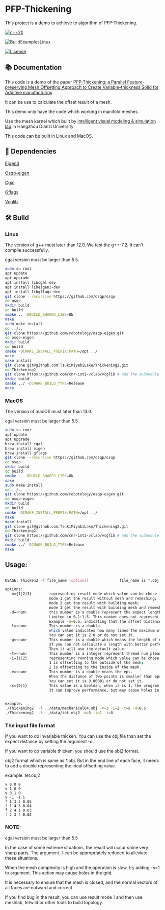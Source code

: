 # PFP-Thickening

This project is a demo to achieve to algorithm of PFP-Thickening.

[//]: # (|  General  | [![c++14]&#40;https://img.shields.io/badge/standard-C++14-blue.svg?style=flat&logo=c%2B%2B&#41;]&#40;https://isocpp.org&#41; [![License]&#40;https://img.shields.io/badge/License-BSD_3--Clause-orange.svg&#41;]&#40;https://github.com/robotology/osqp-eigen/blob/master/LICENSE&#41; |)

[//]: # (| :-------: | :----------------------------------------------------------: |)

[//]: # (| **CI/CD** | [![Codacy Badge]&#40;https://app.codacy.com/project/badge/Grade/a18710c10f1c4df19bc2759fd50e9cf5&#41;]&#40;https://www.codacy.com/gh/robotology/osqp-eigen/dashboard?utm_source=github.com&amp;utm_medium=referral&amp;utm_content=robotology/osqp-eigen&amp;utm_campaign=Badge_Grade&#41; [![CI]&#40;https://github.com/robotology/osqp-eigen/workflows/C++%20CI%20Workflow/badge.svg&#41;]&#40;https://github.com/robotology/osqp-eigen/workflows/C++%20CI%20Workflow/badge.svg&#41; [![Azure]&#40;https://dev.azure.com/conda-forge/feedstock-builds/_apis/build/status/osqp-eigen-feedstock?branchName=master&#41;]&#40;https://dev.azure.com/conda-forge/feedstock-builds/_build/results?buildId=341091&view=results&#41; |)

[//]: # (| **conda** | [![Conda Recipe]&#40;https://img.shields.io/badge/recipe-osqp--eigen-green.svg&#41;]&#40;https://anaconda.org/conda-forge/osqp-eigen&#41;  [![Conda Downloads]&#40;https://img.shields.io/conda/dn/conda-forge/osqp-eigen.svg&#41;]&#40;https://anaconda.org/conda-forge/osqp-eigen&#41;  [![Conda Version]&#40;https://img.shields.io/conda/vn/conda-forge/osqp-eigen.svg&#41;]&#40;https://anaconda.org/conda-forge/osqp-eigen&#41;  [![Conda Platforms]&#40;https://img.shields.io/conda/pn/conda-forge/osqp-eigen.svg&#41;]&#40;https://anaconda.org/conda-forge/osqp-eigen&#41; |)

[![c++20](https://img.shields.io/badge/standard-C++20-blue.svg?style=flat&logo=c%2B%2B)](https://isocpp.org)

![BuildExamplesLinux](https://github.com/rainbowwing/Thickening2/workflows/CMake/badge.svg)

[![License](https://img.shields.io/badge/License-BSD_3--Clause-orange.svg)](https://github.com/rainbowwing/Thickening2/blob/main/LICENSE)
## 📚 Documentation

This code is a demo of the paper [PFP-Thickening: a Parallel Feature-preserving Mesh Offsetting Approach
to Create Variable-thickness Solid for Additive manufacturing]().

It can be use to calculate the offset result of a mesh.

This demo only have the code which working in manifold meshes.

Use the mesh kernel which built by [intelligent visual modeling & simulation lab](https://igame.hdu.edu.cn) in Hangzhou
Dianzi University

This code can be built in Linux and MacOS.

## 📄 Dependencies

[Eigen3](http://eigen.tuxfamily.org/index.php?title=Main_Page)

[Osqp-eigen](https://github.com/robotology/osqp-eigen#osqp-eigen)

[Cgal](https://www.cgal.org)

[Gflags](https://github.com/gflags/gflags)

[Vcglib](https://github.com/cnr-isti-vclab/vcglib)

## 🛠️ Build

### Linux
The version of g++ must later than 12.0. We test the g++-7.2, it can't compile successfully.

cgal version must be larger than 5.5.
```bash
sudo su root
apt update
apt upgrade
apt install libcgal-dev 
apt install libeigen3-dev 
apt install libgflags-dev 
git clone --recursive https://github.com/osqp/osqp
cd osqp
mkdir build
cd build
cmake .. -DBUILD_SHARED_LIBS=ON
make
sudo make install
cd ../..
git clone https://github.com/robotology/osqp-eigen.git
cd osqp-eigen
mkdir build
cd build
cmake -DCMAKE_INSTALL_PREFIX:PATH=/opt ../
make
make install
git clone git@github.com:TsukiMiyabiLake/Thickening2.git
cd Thickening2
git clone https://github.com/cnr-isti-vclab/vcglib # add the submodule vcglib
mkdir build
cmake ../ -DCMAKE_BUILD_TYPE=Release
make

```

### MacOS
The version of macOS must later than 13.0.

cgal version must be larger than 5.5
```bash
sudo su root
apt update
apt upgrade
brew install cgal
brew install eigen
brew install gflags
git clone --recursive https://github.com/osqp/osqp
cd osqp
mkdir build
cd build
cmake .. -DBUILD_SHARED_LIBS=ON
make
sudo make install
cd ../..
git clone https://github.com/robotology/osqp-eigen.git
cd osqp-eigen
mkdir build
cd build
cmake -DCMAKE_INSTALL_PREFIX:PATH=/opt ../
make
make install
git clone git@github.com:TsukiMiyabiLake/Thickening2.git
cd Thickening2
git clone https://github.com/cnr-isti-vclab/vcglib # add the submodule vcglib 
mkdir build
cmake ../ -DCMAKE_BUILD_TYPE=Release
make

```

## Usage:

```bash

USAGE: Thicken2 -f file_name [options]              file_name is *.obj or *.obj2      

options:
  -m={1|2|3}        representing result mode which value can be chose in 1,2 and 3. 
                    mode 1 get the result without mesh and remeshing;
                    mode 2 get the result with building mesh;
                    mode 3 get the result with building mesh and remeshing.
  -d=<num>          this number is a double represent the expect length of each facet in running invariable thickening.
                    Limited in 0.1~1.5. This number does not represent an absolute distance.
                    Example -d=0.5, indicating that the offset distance is 0.5 times the average mesh edge length.
  -l=<num>          This number is a double.
                    which value indicates how many times the maximum offset distance is the ideal offset distance limited in 1.5~2.7.
                    You can set it is 2.0 or do not set it.
  -g=<num>          This number is a double which means the length of edge length of each cell in grid.
                    If you can not calculate a length with better performance, it can be passed.
                    Then it will use the default value.
  -t=<num>          This number is a integer represent thread num please set this value depend the cpu of you device.
  -i={1|2}          representing running mode which value can be chose in 1,2. 
                    1 is offsetting to the outside of the mesh;
                    2 is offsetting to the inside of the mesh.
  -e=<num>          This number is a double means the eps.
                    When the distance of two points is smaller than eps, we will regard these two point as coinciding.
                    You can set it is 0.00001 or do not set it.
  -s={0|1}          This value is a boolean, when it is 1, the program will skip some cell which is most likely useless.
                    It can improve performance, but may cause holes in the result. We suggest not use this function.
                    

example:
./Thickening2  -f ../data/mechanical04.obj -m=3 -i=2 -t=8 -d=0.6        
./Thickening2  -f ../data/tet.obj2 -m=3 -i=1 -t=8 
```


### The input file format

If you want to do invariable thicken. You can use the obj file than set the expect distance by setting the argument -d.

If you want to do variable thicken, you should use the obj2 format.

obj2 format which is same as *.obj. But in the end line of each face, it needs to add a double representing the ideal offsetting value.


example: tet.obj2
```text
v 0 0 0
v 1 0 0
v 0 1 0
v -1 -1 1
f 1 3 2 0.05
f 1 4 3 0.04
f 2 4 1 0.03
f 2 3 4 0.02

```

### NOTE:

cgal version must be larger than 5.5

In the case of some extreme situations, the result will occur some very sharp parts. 
The argument -l can be appropriately reduced to alleviate these situations.

When the mesh complexity is high and the operation is slow, try adding -s=1 to argument.
This action may cause holes in the grid.

It is necessary to ensure that the mesh is closed, and the normal vectors of all faces are outward and correct.

If you find bug in the result, you can use result mode 1 and then use meshlab, tetwild or other tools to build topology.


